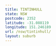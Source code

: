 ```yaml
---
title: TINTINHULL
state: NSW
postcode: 2352
latitude: -31.088119
longitude: 151.246189
url: /nsw/tintinhull/
layout: suburb
---
```

